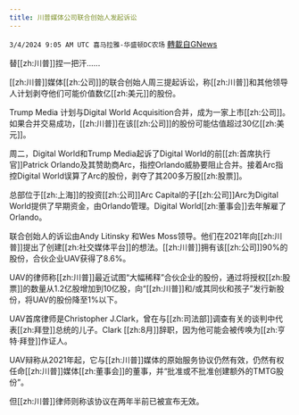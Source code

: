 ```yaml
---
title: 川普媒体公司联合创始人发起诉讼
---
```

`3/4/2024 9:05 AM UTC 喜马拉雅-华盛顿DC农场` [轉載自GNews](https://gnews.org/articles/2362927)

替[[zh:川普]]捏一把汗......

[[zh:川普]]媒体[[zh:公司]]的联合创始人周三提起诉讼，称[[zh:川普]]和其他领导人计划剥夺他们可能价值数亿[[zh:美元]]的股份。

Trump Media 计划与Digital World Acquisition合并，成为一家上市[[zh:公司]]。如果合并交易成功，[[zh:川普]]在该[[zh:公司]]的股份可能估值超过30亿[[zh:美元]]。

周二，Digital World和Trump Media起诉了Digital World的前[[zh:首席执行官]]Patrick Orlando及其赞助商Arc，指控Orlando威胁要阻止合并。接着Arc指控Digital World误算了Arc的股份，剥夺了其200多万股[[zh:股票]]。

总部位于[[zh:上海]]的投资[[zh:公司]]Arc Capital的子[[zh:公司]]Arc为Digital World提供了早期资金，由Orlando管理。Digital World[[zh:董事会]]去年解雇了Orlando。

联合创始人的诉讼由Andy Litinsky 和Wes Moss领导。他们在2021年向[[zh:川普]]提出了创建[[zh:社交媒体平台]]的想法。[[zh:川普]]拥有该[[zh:公司]]90%的股份，合伙企业UAV获得了8.6%。

UAV的律师称[[zh:川普]]最近试图“大幅稀释”合伙企业的股份，通过将授权[[zh:股票]]的数量从1.2亿股增加到10亿股，向“[[zh:川普]]和/或其同伙和孩子”发行新股份，将UAV的股份降至1%以下。

UAV首席律师是Christopher J.Clark，曾在与[[zh:司法部]]调查有关的谈判中代表[[zh:拜登]]总统的儿子。Clark [[zh:8月]]辞职，因为他可能会被传唤为[[zh:亨特·拜登]]作证人。

UAV辩称从2021年起，它与[[zh:川普]]媒体的原始服务协议仍然有效，仍然有权任命[[zh:川普]]媒体[[zh:董事会]]的董事，并“批准或不批准创建额外的TMTG股份”。

但[[zh:川普]]律师则称该协议在两年半前已被宣布无效。


